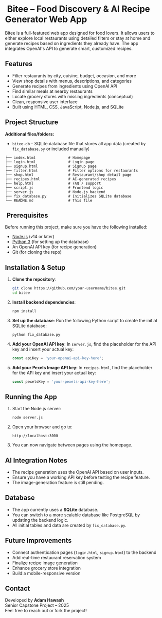 # ️ Bitee – Food Discovery & AI Recipe Generator Web App

Bitee is a full-featured web app designed for food lovers. It allows users to either explore local restaurants using detailed filters or stay at home and generate recipes based on ingredients they already have. The app integrates OpenAI's API to generate smart, customized recipes.

##  Features

- Filter restaurants by city, cuisine, budget, occasion, and more
- View shop details with menus, descriptions, and categories
- Generate recipes from ingredients using OpenAI API
- Find similar meals at nearby restaurants
- Locate grocery stores with missing ingredients (conceptual)
- Clean, responsive user interface
- Built using HTML, CSS, JavaScript, Node.js, and SQLite

##  Project Structure

**Additional files/folders:**
- `bitee.db` – SQLite database file that stores all app data (created by `fix_database.py` or included manually)

```
├── index.html               # Homepage
├── login.html               # Login page
├── signup.html              # Signup page
├── filter.html              # Filter options for restaurants
├── shop.html                # Restaurant/shop detail page
├── recipes.html             # AI-generated recipes
├── help.html                # FAQ / support
├── script.js                # Frontend logic
├── server.js                # Node.js backend
├── fix_database.py          # Initializes SQLite database
└── README.md                # This file
```

## ️ Prerequisites

Before running this project, make sure you have the following installed:

- [Node.js](https://nodejs.org/) (v14 or later)
- [Python 3](https://www.python.org/) (for setting up the database)
- An OpenAI API key (for recipe generation)
- Git (for cloning the repo)

## Installation & Setup

1. **Clone the repository**:
   ```bash
   git clone https://github.com/your-username/bitee.git
   cd bitee
   ```

2. **Install backend dependencies**:
   ```bash
   npm install
   ```

3. **Set up the database**:
   Run the following Python script to create the initial SQLite database:
   ```bash
   python fix_database.py
   ```

4. **Add your OpenAI API key**:
   In `server.js`, find the placeholder for the API key and insert your actual key:
   ```js
   const apiKey = 'your-openai-api-key-here';
   ```

5. **Add your Pexels Image API key**:
   In `recipes.html`, find the placeholder for the API key and insert your actual key:
   ```js
   const pexelsKey = 'your-pexels-api-key-here';
   ```

## Running the App

1. Start the Node.js server:
   ```bash
   node server.js
   ```

2. Open your browser and go to:
   ```
   http://localhost:3000
   ```

3. You can now navigate between pages using the homepage.

## AI Integration Notes

- The recipe generation uses the OpenAI API based on user inputs.
- Ensure you have a working API key before testing the recipe feature.
- The image-generation feature is still pending.

## Database

- The app currently uses a **SQLite** database.
- You can switch to a more scalable database like PostgreSQL by updating the backend logic.
- All initial tables and data are created by `fix_database.py`.

##  Future Improvements

- Connect authentication pages (`login.html`, `signup.html`) to the backend
- Add real-time restaurant reservation system
- Finalize recipe image generation
- Enhance grocery store integration
- Build a mobile-responsive version

##  Contact

Developed by **Adam Hawash**  
Senior Capstone Project – 2025  
Feel free to reach out or fork the project!
